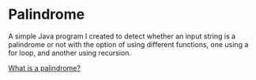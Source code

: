 # Palindrome

A simple Java program I created to detect whether an input string is a palindrome or not with the option of using different functions, one using a for loop, and another using recursion.

[What is a palindrome?](https://en.wikipedia.org/wiki/Palindrome)